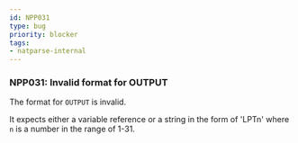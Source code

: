 ```yaml
---
id: NPP031
type: bug
priority: blocker
tags:
- natparse-internal 
---
```


### NPP031: Invalid format for OUTPUT
The format for `OUTPUT` is invalid.

It expects either a variable reference or a string in the form of 'LPTn' where `n` is a number in the range of 1-31.
